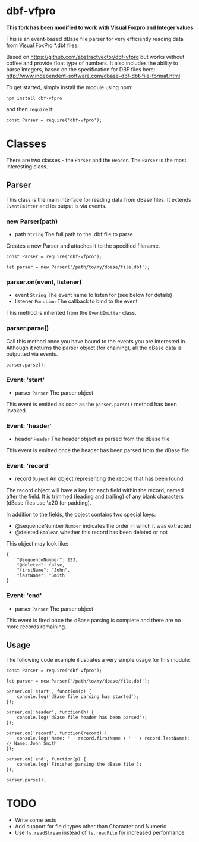 # dbf-vfpro

**This fork has been modified to work with Visual Foxpro and Integer values**

This is an event-based dBase file parser for very efficiently reading data from Visual FoxPro \*.dbf files.

Based on https://github.com/abstractvector/dbf-vfpro but works without coffee and provide float type of numbers. It also includes the ability to parse Integers, based on the specification for DBF files here: http://www.independent-software.com/dbase-dbf-dbt-file-format.html

To get started, simply install the module using npm:

    npm install dbf-vfpro

and then `require` it:

    const Parser = require('dbf-vfpro');

# Classes

There are two classes - the `Parser` and the `Header`. The `Parser` is the most interesting class.

## Parser

This class is the main interface for reading data from dBase files. It extends `EventEmitter` and its output is via events.

### new Parser(path)

- path `String` The full path to the .dbf file to parse

Creates a new Parser and attaches it to the specified filename.

    const Parser = require('dbf-vfpro');

    let parser = new Parser('/path/to/my/dbase/file.dbf');

### parser.on(event, listener)

- event `String` The event name to listen for (see below for details)
- listener `Function` The callback to bind to the event

This method is inherited from the `EventEmitter` class.

### parser.parse()

Call this method once you have bound to the events you are interested in. Although it returns the parser object (for chaining), all the dBase data is outputted via events.

    parser.parse();

### Event: 'start'

- parser `Parser` The parser object

This event is emitted as soon as the `parser.parse()` method has been invoked.

### Event: 'header'

- header `Header` The header object as parsed from the dBase file

This event is emitted once the header has been parsed from the dBase file

### Event: 'record'

- record `Object` An object representing the record that has been found

The record object will have a key for each field within the record, named after the field. It is trimmed (leading and trailing) of any blank characters (dBase files use \x20 for padding).

In addition to the fields, the object contains two special keys:

- @sequenceNumber `Number` indicates the order in which it was extracted
- @deleted `Boolean` whether this record has been deleted or not

This object may look like:

    {
        "@sequenceNumber": 123,
        "@deleted": false,
        "firstName": "John",
        "lastName": "Smith
    }

### Event: 'end'

- parser `Parser` The parser object

This event is fired once the dBase parsing is complete and there are no more records remaining.

## Usage

The following code example illustrates a very simple usage for this module:

    const Parser = require('dbf-vfpro');

    let parser = new Parser('/path/to/my/dbase/file.dbf');

    parser.on('start', function(p) {
        console.log('dBase file parsing has started');
    });

    parser.on('header', function(h) {
        console.log('dBase file header has been parsed');
    });

    parser.on('record', function(record) {
        console.log('Name: ' + record.firstName + ' ' + record.lastName); // Name: John Smith
    });

    parser.on('end', function(p) {
        console.log('Finished parsing the dBase file');
    });

    parser.parse();

# TODO

- Write some tests
- Add support for field types other than Character and Numeric
- Use `fs.readStream` instead of `fs.readFile` for increased performance
